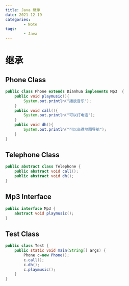 ```yaml
---
title: Java 继承
date: 2021-12-19
categories:
        - Note
tags:
        - Java
---
```


# 继承

## Phone Class

```java
public class Phone extends Dianhua implements Mp3  {
    public void playmusic(){
        System.out.println("播放音乐");
    }
    public void call(){
        System.out.println("可以打电话");
    }
    public void dh(){
        System.out.println("可以高得地图导航");
    }
}
```

## Telephone Class

```java
public abstract class Telephone {
    public abstract void call();
    public abstract void dh();
}
```

## Mp3 Interface

```java
public interface Mp3 {
    abstract void playmusic();
}
```

## Test Class

```java
public class Test {
    public static void main(String[] args) {
        Phone c=new Phone();
        c.call();
        c.dh();
        c.playmusic();
    }
}
```
